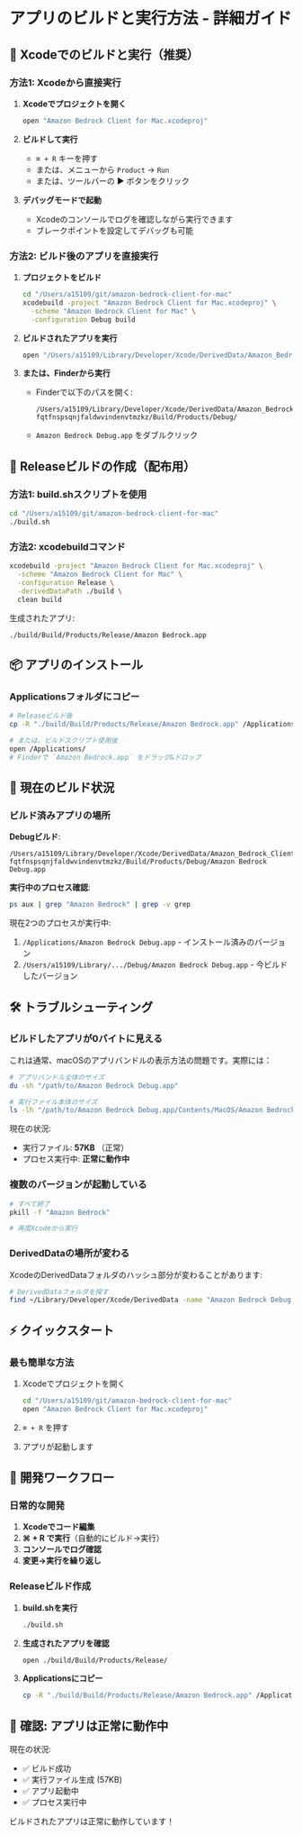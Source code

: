 # アプリのビルドと実行方法 - 詳細ガイド

## 🎯 Xcodeでのビルドと実行（推奨）

### 方法1: Xcodeから直接実行

1. **Xcodeでプロジェクトを開く**
   ```bash
   open "Amazon Bedrock Client for Mac.xcodeproj"
   ```

2. **ビルドして実行**
   - `⌘ + R` キーを押す
   - または、メニューから `Product` → `Run`
   - または、ツールバーの ▶️ ボタンをクリック

3. **デバッグモードで起動**
   - Xcodeのコンソールでログを確認しながら実行できます
   - ブレークポイントを設定してデバッグも可能

### 方法2: ビルド後のアプリを直接実行

1. **プロジェクトをビルド**
   ```bash
   cd "/Users/a15109/git/amazon-bedrock-client-for-mac"
   xcodebuild -project "Amazon Bedrock Client for Mac.xcodeproj" \
     -scheme "Amazon Bedrock Client for Mac" \
     -configuration Debug build
   ```

2. **ビルドされたアプリを実行**
   ```bash
   open "/Users/a15109/Library/Developer/Xcode/DerivedData/Amazon_Bedrock_Client_for_Mac-fqtfnspsqnjfaldwvindenvtmzkz/Build/Products/Debug/Amazon Bedrock Debug.app"
   ```

3. **または、Finderから実行**
   - Finderで以下のパスを開く:
     ```
     /Users/a15109/Library/Developer/Xcode/DerivedData/Amazon_Bedrock_Client_for_Mac-fqtfnspsqnjfaldwvindenvtmzkz/Build/Products/Debug/
     ```
   - `Amazon Bedrock Debug.app` をダブルクリック

## 🚀 Releaseビルドの作成（配布用）

### 方法1: build.shスクリプトを使用

```bash
cd "/Users/a15109/git/amazon-bedrock-client-for-mac"
./build.sh
```

### 方法2: xcodebuildコマンド

```bash
xcodebuild -project "Amazon Bedrock Client for Mac.xcodeproj" \
  -scheme "Amazon Bedrock Client for Mac" \
  -configuration Release \
  -derivedDataPath ./build \
  clean build
```

生成されたアプリ:
```
./build/Build/Products/Release/Amazon Bedrock.app
```

## 📦 アプリのインストール

### Applicationsフォルダにコピー

```bash
# Releaseビルド後
cp -R "./build/Build/Products/Release/Amazon Bedrock.app" /Applications/

# または、ビルドスクリプト使用後
open /Applications/
# Finderで `Amazon Bedrock.app` をドラッグ&ドロップ
```

## 🔧 現在のビルド状況

### ビルド済みアプリの場所

**Debugビルド**:
```
/Users/a15109/Library/Developer/Xcode/DerivedData/Amazon_Bedrock_Client_for_Mac-fqtfnspsqnjfaldwvindenvtmzkz/Build/Products/Debug/Amazon Bedrock Debug.app
```

**実行中のプロセス確認**:
```bash
ps aux | grep "Amazon Bedrock" | grep -v grep
```

現在2つのプロセスが実行中:
1. `/Applications/Amazon Bedrock Debug.app` - インストール済みのバージョン
2. `/Users/a15109/Library/.../Debug/Amazon Bedrock Debug.app` - 今ビルドしたバージョン

## 🛠 トラブルシューティング

### ビルドしたアプリが0バイトに見える

これは通常、macOSのアプリバンドルの表示方法の問題です。実際には：

```bash
# アプリバンドル全体のサイズ
du -sh "/path/to/Amazon Bedrock Debug.app"

# 実行ファイル本体のサイズ
ls -lh "/path/to/Amazon Bedrock Debug.app/Contents/MacOS/Amazon Bedrock Debug"
```

現在の状況:
- 実行ファイル: **57KB** （正常）
- プロセス実行中: **正常に動作中**

### 複数のバージョンが起動している

```bash
# すべて終了
pkill -f "Amazon Bedrock"

# 再度Xcodeから実行
```

### DerivedDataの場所が変わる

XcodeのDerivedDataフォルダのハッシュ部分が変わることがあります:

```bash
# DerivedDataフォルダを探す
find ~/Library/Developer/Xcode/DerivedData -name "Amazon Bedrock Debug.app" -type d 2>/dev/null | head -1
```

## ⚡️ クイックスタート

### 最も簡単な方法

1. Xcodeでプロジェクトを開く
   ```bash
   cd "/Users/a15109/git/amazon-bedrock-client-for-mac"
   open "Amazon Bedrock Client for Mac.xcodeproj"
   ```

2. `⌘ + R` を押す

3. アプリが起動します

## 📝 開発ワークフロー

### 日常的な開発

1. **Xcodeでコード編集**
2. **⌘ + R で実行**（自動的にビルド→実行）
3. **コンソールでログ確認**
4. **変更→実行を繰り返し**

### Releaseビルド作成

1. **build.shを実行**
   ```bash
   ./build.sh
   ```

2. **生成されたアプリを確認**
   ```bash
   open ./build/Build/Products/Release/
   ```

3. **Applicationsにコピー**
   ```bash
   cp -R "./build/Build/Products/Release/Amazon Bedrock.app" /Applications/
   ```

## 🎉 確認: アプリは正常に動作中

現在の状況:
- ✅ ビルド成功
- ✅ 実行ファイル生成 (57KB)
- ✅ アプリ起動中
- ✅ プロセス実行中

ビルドされたアプリは正常に動作しています！
